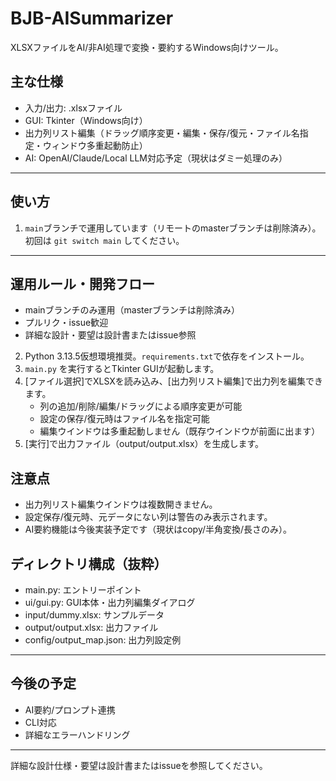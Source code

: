 
# BJB-AISummarizer

XLSXファイルをAI/非AI処理で変換・要約するWindows向けツール。

## 主な仕様
- 入力/出力: .xlsxファイル
- GUI: Tkinter（Windows向け）
- 出力列リスト編集（ドラッグ順序変更・編集・保存/復元・ファイル名指定・ウィンドウ多重起動防止）
- AI: OpenAI/Claude/Local LLM対応予定（現状はダミー処理のみ）

---

## 使い方

1. `main`ブランチで運用しています（リモートのmasterブランチは削除済み）。初回は `git switch main` してください。
---

## 運用ルール・開発フロー

- mainブランチのみ運用（masterブランチは削除済み）
- プルリク・issue歓迎
- 詳細な設計・要望は設計書またはissue参照
2. Python 3.13.5仮想環境推奨。`requirements.txt`で依存をインストール。
3. `main.py` を実行するとTkinter GUIが起動します。
4. [ファイル選択]でXLSXを読み込み、[出力列リスト編集]で出力列を編集できます。
   - 列の追加/削除/編集/ドラッグによる順序変更が可能
   - 設定の保存/復元時はファイル名を指定可能
   - 編集ウインドウは多重起動しません（既存ウインドウが前面に出ます）
5. [実行]で出力ファイル（output/output.xlsx）を生成します。

## 注意点
- 出力列リスト編集ウインドウは複数開きません。
- 設定保存/復元時、元データにない列は警告のみ表示されます。
- AI要約機能は今後実装予定です（現状はcopy/半角変換/長さのみ）。

## ディレクトリ構成（抜粋）

- main.py: エントリーポイント
- ui/gui.py: GUI本体・出力列編集ダイアログ
- input/dummy.xlsx: サンプルデータ
- output/output.xlsx: 出力ファイル
- config/output_map.json: 出力列設定例

---

## 今後の予定
- AI要約/プロンプト連携
- CLI対応
- 詳細なエラーハンドリング

---

詳細な設計仕様・要望は設計書またはissueを参照してください。
